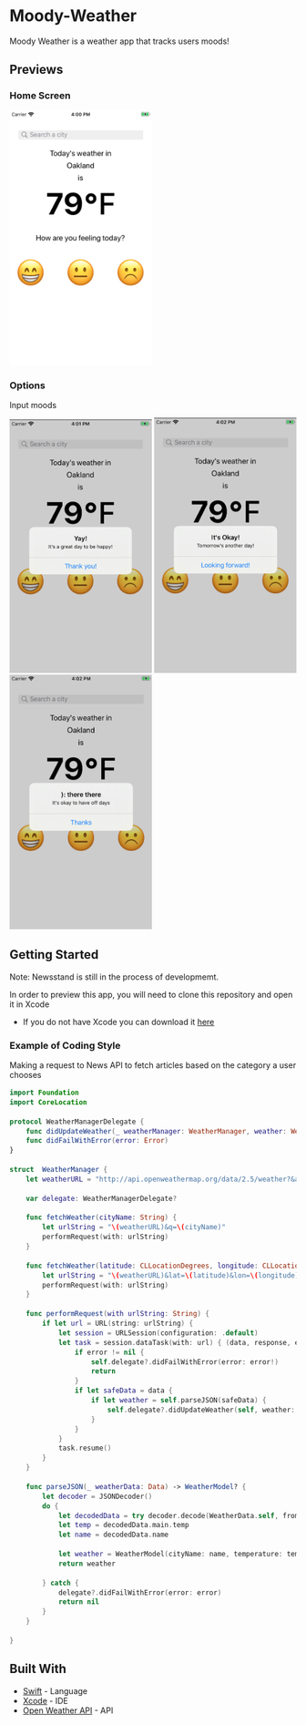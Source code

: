 # Moody-Weather

Moody Weather is a weather app that tracks users moods!

## Previews

### Home Screen

<img src="img/Screen Shot 2020-06-04 at 4.00.42 PM.png" width="250">  

### Options
Input moods 

<img src="img/Screen Shot 2020-06-04 at 4.01.30 PM.png" width="250">  <img src="img/Screen Shot 2020-06-04 at 4.02.00 PM.png" width="250">  <img src="img/Screen Shot 2020-06-04 at 4.02.11 PM.png" width="250">  



## Getting Started

Note: Newsstand is still in the process of developmemt.

In order to preview this app, you will need to clone this repository and open it in Xcode
 - If you do not have Xcode you can download it [here](https://developer.apple.com/xcode/)
 
### Example of Coding Style 
Making a request to News API to fetch articles based on the category a user chooses
```swift
import Foundation
import CoreLocation

protocol WeatherManagerDelegate {
    func didUpdateWeather(_ weatherManager: WeatherManager, weather: WeatherModel)
    func didFailWithError(error: Error)
}

struct  WeatherManager {
    let weatherURL = "http://api.openweathermap.org/data/2.5/weather?&appid=\(apikey)&unites=imperial"
    
    var delegate: WeatherManagerDelegate?
    
    func fetchWeather(cityName: String) {
        let urlString = "\(weatherURL)&q=\(cityName)"
        performRequest(with: urlString)
    }
    
    func fetchWeather(latitude: CLLocationDegrees, longitude: CLLocationDegrees) {
        let urlString = "\(weatherURL)&lat=\(latitude)&lon=\(longitude)"
        performRequest(with: urlString)
    }
    
    func performRequest(with urlString: String) {
        if let url = URL(string: urlString) {
            let session = URLSession(configuration: .default)
            let task = session.dataTask(with: url) { (data, response, error) in
                if error != nil {
                    self.delegate?.didFailWithError(error: error!)
                    return
                }
                if let safeData = data {
                    if let weather = self.parseJSON(safeData) {
                        self.delegate?.didUpdateWeather(self, weather: weather)
                    }
                }
            }
            task.resume()
        }
    }
    
    func parseJSON(_ weatherData: Data) -> WeatherModel? {
        let decoder = JSONDecoder()
        do {
            let decodedData = try decoder.decode(WeatherData.self, from: weatherData)
            let temp = decodedData.main.temp
            let name = decodedData.name
            
            let weather = WeatherModel(cityName: name, temperature: temp)
            return weather
            
        } catch {
            delegate?.didFailWithError(error: error)
            return nil
        }
    }
    
}
```

## Built With

* [Swift](https://swift.org/documentation/) - Language 
* [Xcode](https://developer.apple.com/xcode/) - IDE
* [Open Weather API](https://openweathermap.org/api) - API
